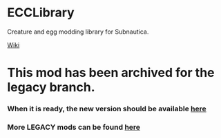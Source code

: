 # ECCLibrary
Creature and egg modding library for Subnautica.

[Wiki](https://github.com/LeeTwentyThree/ECCLibrary/wiki)

# This mod has been archived for the legacy branch.

### When it is ready, the new version should be available [here](https://github.com/LeeTwentyThree/SubnauticaMods/blob/main/README.md)

### More LEGACY mods can be found [here](https://github.com/LeeTwentyThree/Lee23-SubnauticaMods)
